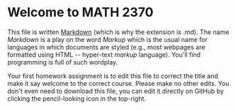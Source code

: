 # Welcome to MATH 2370

This file is written [Markdown](https://help.github.com/articles/basic-writing-and-formatting-syntax/)
(which is why the extension is .md). The name *Markdown* is a play on the word *Markup*
which is the usual name for languages in which documents are styled (e.g., most webpages are formatted
using HTML -- hyper-text *markup* language). You'll find programming is full of such wordplay.

Your first homework assignment is to edit this file to correct the title and make it say 
welcome to the correct course. Please make no other edits. You don't even need to download 
this file, you can edit it directly on GitHub by clicking the pencil-looking icon in the top-right.
